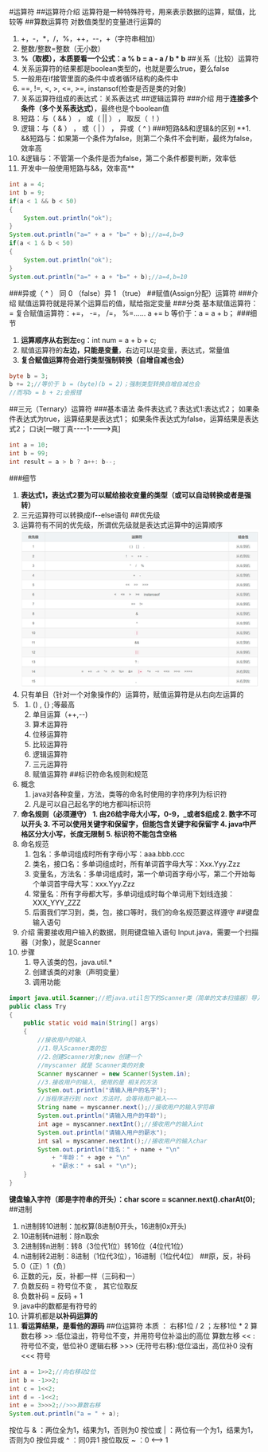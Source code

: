 #运算符
##运算符介绍
运算符是一种特殊符号，用来表示数据的运算，赋值，比较等
##算数运算符
对数值类型的变量进行运算的
1. +，-，*，/，%，++，--，+（字符串相加）
2. 整数/整数=整数（无小数）
3. **%（取模），本质要看一个公式：a % b = a - a / b * b** 
##关系（比较）运算符
1. 关系运算符的结果都是boolean类型的，也就是要么true，要么false
2. 一般用在if接管里面的条件中或者循环结构的条件中
3. ==, !=, <, >, <=, >=, instansof(检查是否是类的对象)
4. 关系运算符组成的表达式：关系表达式
##逻辑运算符
###介绍
用于**连接多个条件（多个关系表达式）**，最终也是个boolean值
1. 短路：与（ && ） ， 或（ || ） ， 取反（ ！）
2. 逻辑：与（ & ） ， 或（ | ） ， 异或（ ^ )
###短路&&和逻辑&的区别
**1. &&短路与：如果第一个条件为false，则第二个条件不会判断，最终为false，效率高
2. &逻辑与：不管第一个条件是否为false，第二个条件都要判断，效率低
3. 开发中一般使用短路与&&，效率高**
```java
int a = 4;
int b = 9;
if(a < 1 && b < 50)
{
    System.out.println("ok");
}
System.out.println("a=" + a + "b=" + b);//a=4,b=9
if(a < 1 & b < 50)
{
    System.out.println("ok");
}
System.out.println("a=" + a + "b=" + b);//a=4,b=10
```
###异或（ ^ ）
同 0 （false）异 1 （true）
##赋值(Assign分配）运算符
###介绍
赋值运算符就是将某个运算后的值，赋给指定变量
###分类
基本赋值运算符：=
复合赋值运算符：+=， -=， /=， %=……
a += b 等价于：a = a + b；
###细节
1. **运算顺序从右到左**eg：int num = a + b + c;
2. 赋值运算符的**左边，只能是变量**，右边可以是变量，表达式，常量值
3. **复合赋值运算符会进行类型强制转换（自增自减也会）**
```java
byte b = 3;
b += 2;//等价于 b = (byte)(b = 2)；强制类型转换自增自减也会 
//而写b = b + 2;会报错
```
##三元（Ternary）运算符
###基本语法
条件表达式？表达式1:表达式2；
如果条件表达式为true，运算结果是表达式1；
如果条件表达式为false，运算结果是表达式2；
口诀[一眼丁真----1---->真]
```java
int a = 10;
int b = 99;
int result = a > b ? a++: b--;
```
###细节
1. **表达式1，表达式2要为可以赋给接收变量的类型（或可以自动转换或者是强转）**
2. 三元运算符可以转换成if--else语句
##优先级
1. 运算符有不同的优先级，所谓优先级就是表达式运算中的运算顺序
![](../%E8%BF%90%E7%AE%97%E7%AC%A6%E4%BC%98%E5%85%88%E7%BA%A7.png)
2. 只有单目（针对一个对象操作的）运算符，赋值运算符是从右向左运算的
3. 1. () , {} ;等最高
   1. 单目运算（++,--)
   2. 算术运算符
   3. 位移运算符
   4. 比较运算符
   5. 逻辑运算符
   6. 三元运算符
   7. 赋值运算符
##标识符命名规则和规范
1. 概念
   1. java对各种变量，方法，类等的命名时使用的字符序列为标识符
   2. 凡是可以自己起名字的地方都叫标识符
2. **命名规则（必须遵守）**
   **1. 由26给字母大小写，0-9，_或者$组成
   2. 数字不可以开头
   3. 不可以使用关键字和保留字，但能包含关键字和保留字
   4. java中严格区分大小写，长度无限制
   5. 标识符不能包含空格**
3. 命名规范
   1. 包名：多单词组成时所有字母小写：aaa.bbb.ccc
   2. 类名，接口名：多单词组成时，所有单词首字母大写：Xxx.Yyy.Zzz
   3. 变量名，方法名：多单词组成时，第一个单词首字母小写，第二个开始每个单词首字母大写：xxx.Yyy.Zzz
   4. 常量名：所有字母都大写，多单词组成时每个单词用下划线连接：XXX_YYY_ZZZ
   5. 后面我们学习到，类，包，接口等时，我们的命名规范要这样遵守
##键盘输入语句
1. 介绍
需要接收用户输入的数据，则用键盘输入语句
Input.java，需要一个扫描器（对象），就是Scanner
2. 步骤
   1. 导入该类的包，java.util.*
   2. 创建该类的对象（声明变量）
   3. 调用功能
```java
import java.util.Scanner;//把java.util包下的Scanner类（简单的文本扫描器）导入
public class Try
{
	public static void main(String[] args)
	{
		//接收用户的输入
		//1.导入Scanner类的包
		//2.创建Scanner对象;new 创建一个
		//myscanner 就是 Scanner类的对象
		Scanner myscanner = new Scanner(System.in);
		//3.接收用户的输入, 使用的是 相关的方法
		System.out.println("请输入用户的名字");
		//当程序进行到 next 方法时，会等待用户输入~~~
		String name = myscanner.next();//接收用户的输入字符串
		System.out.println("请输入用户的年龄");
		int age = myscanner.nextInt();//接收用户的输入int
		System.out.println("请输入用户的薪水");
		int sal = myscanner.nextInt();//接收用户的输入char
		System.out.println("姓名：" + name + "\n" 
			+ "年龄：" + age + "\n" 
			+ "薪水：" + sal + "\n");
	}
}
```
**键盘输入字符（即是字符串的开头）：char score = scanner.next().charAt(0);**
##进制
1. n进制转10进制：加权算(8进制0开头，16进制0x开头)
2. 10进制转n进制：除n取余
3. 2进制转n进制：转8（3位代1位）转16位（4位代1位）
4. n进制转2进制：8进制（1位代3位），16进制（1位代4位）
##原，反，补码
1. 0（正）1（负）
2. 正数的元，反，补都一样（三码和一）
3. 负数反码 = 符号位不变 ， 其它位取反
4. 负数补码 = 反码 + 1
5. java中的数都是有符号的
6. 计算机都是**以补码运算的**
7. **看运算结果，是看他的源码**
##位运算符
本质 ： 右移1位 / 2 ；左移1位 * 2
算数右移 >> :低位溢出，符号位不变，并用符号位补溢出的高位
算数左移 << :符号位不变，低位补0
逻辑右移 >>> (无符号右移):低位溢出，高位补0
没有 <<< 符号 
```java
int a = 1>>2;//向右移动2位
int b = -1>>2;
int c = 1<<2;
int d = -1<<2;
int e = 3>>>2;//>>>算数右移
System.out.println("a = " + a);
```
按位与 & ：两位全为1，结果为1，否则为0
按位或 | ：两位有一个为1，结果为1，否则为0
按位异或 ^ ：同0异1
按位取反 ~ ：0 <--> 1